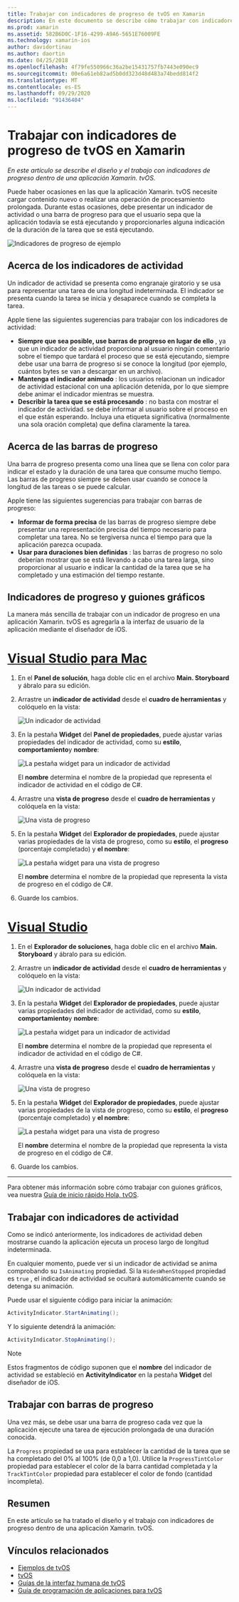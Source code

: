 ```yaml
---
title: Trabajar con indicadores de progreso de tvOS en Xamarin
description: En este documento se describe cómo trabajar con indicadores de progreso en una aplicación de tvOS compilada con Xamarin. Describe las barras de progreso y los indicadores de actividad.
ms.prod: xamarin
ms.assetid: 582B6D0C-1F16-4299-A9A6-5651E76009FE
ms.technology: xamarin-ios
author: davidortinau
ms.author: daortin
ms.date: 04/25/2018
ms.openlocfilehash: 4f79fe550966c36a2be15431757fb7443e090ec9
ms.sourcegitcommit: 00e6a61eb82ad5b0dd323d48d483a74bedd814f2
ms.translationtype: MT
ms.contentlocale: es-ES
ms.lasthandoff: 09/29/2020
ms.locfileid: "91436404"
---
```

# <a name="working-with-tvos-progress-indicators-in-xamarin"></a>Trabajar con indicadores de progreso de tvOS en Xamarin

_En este artículo se describe el diseño y el trabajo con indicadores de progreso dentro de una aplicación Xamarin. tvOS._

Puede haber ocasiones en las que la aplicación Xamarin. tvOS necesite cargar contenido nuevo o realizar una operación de procesamiento prolongada. Durante estas ocasiones, debe presentar un indicador de actividad o una barra de progreso para que el usuario sepa que la aplicación todavía se está ejecutando y proporcionarles alguna indicación de la duración de la tarea que se está ejecutando.

![Indicadores de progreso de ejemplo](progress-indicators-images/intro01.png "Indicadores de progreso de ejemplo")

## <a name="about-activity-indicators"></a>Acerca de los indicadores de actividad

Un indicador de actividad se presenta como engranaje giratorio y se usa para representar una tarea de una longitud indeterminada. El indicador se presenta cuando la tarea se inicia y desaparece cuando se completa la tarea.

Apple tiene las siguientes sugerencias para trabajar con los indicadores de actividad:

- **Siempre que sea posible, use barras de progreso en lugar de ello** , ya que un indicador de actividad proporciona al usuario ningún comentario sobre el tiempo que tardará el proceso que se está ejecutando, siempre debe usar una barra de progreso si se conoce la longitud (por ejemplo, cuántos bytes se van a descargar en un archivo).
- **Mantenga el indicador animado** : los usuarios relacionan un indicador de actividad estacional con una aplicación detenida, por lo que siempre debe animar el indicador mientras se muestra.
- **Describir la tarea que se está procesando** : no basta con mostrar el indicador de actividad. se debe informar al usuario sobre el proceso en el que están esperando. Incluya una etiqueta significativa (normalmente una sola oración completa) que defina claramente la tarea.

## <a name="about-progress-bars"></a>Acerca de las barras de progreso

Una barra de progreso presenta como una línea que se llena con color para indicar el estado y la duración de una tarea que consume mucho tiempo. Las barras de progreso siempre se deben usar cuando se conoce la longitud de las tareas o se puede calcular.

Apple tiene las siguientes sugerencias para trabajar con barras de progreso:

- **Informar de forma precisa** de las barras de progreso siempre debe presentar una representación precisa del tiempo necesario para completar una tarea. No se tergiversa nunca el tiempo para que la aplicación parezca ocupada.
- **Usar para duraciones bien definidas** : las barras de progreso no solo deberían mostrar que se está llevando a cabo una tarea larga, sino proporcionar al usuario e indicar la cantidad de la tarea que se ha completado y una estimación del tiempo restante.

## <a name="progress-indicators-and-storyboards"></a>Indicadores de progreso y guiones gráficos

La manera más sencilla de trabajar con un indicador de progreso en una aplicación Xamarin. tvOS es agregarla a la interfaz de usuario de la aplicación mediante el diseñador de iOS.

# <a name="visual-studio-for-mac"></a>[Visual Studio para Mac](#tab/macos)

1. En el **Panel de solución**, haga doble clic en el archivo **Main. Storyboard** y ábralo para su edición.

2. Arrastre un **indicador de actividad** desde el **cuadro de herramientas** y colóquelo en la vista: 

    ![Un indicador de actividad](progress-indicators-images/activity01.png "Un indicador de actividad")

3. En la pestaña **Widget** del **Panel de propiedades**, puede ajustar varias propiedades del indicador de actividad, como su **estilo**, **comportamiento**y **nombre**: 

    ![La pestaña widget para un indicador de actividad](progress-indicators-images/activity02.png "La pestaña widget para un indicador de actividad")
    
    El **nombre** determina el nombre de la propiedad que representa el indicador de actividad en el código de C#.

4. Arrastre una **vista de progreso** desde el **cuadro de herramientas** y colóquela en la vista: 

    ![Una vista de progreso](progress-indicators-images/activity03.png "Una vista de progreso")

5. En la pestaña **Widget** del **Explorador de propiedades**, puede ajustar varias propiedades de la vista de progreso, como su **estilo**, el **progreso** (porcentaje completado) y **el nombre**: 

    ![La pestaña widget para una vista de progreso](progress-indicators-images/activity04.png "La pestaña widget para una vista de progreso")
    
    El **nombre** determina el nombre de la propiedad que representa la vista de progreso en el código de C#.

6. Guarde los cambios.

# <a name="visual-studio"></a>[Visual Studio](#tab/windows)

1. En el **Explorador de soluciones**, haga doble clic en el archivo **Main. Storyboard** y ábralo para su edición.

2. Arrastre un **indicador de actividad** desde el **cuadro de herramientas** y colóquelo en la vista: 

    ![Un indicador de actividad](progress-indicators-images/activity01-vs.png
    "Un indicador de actividad")

3. En la pestaña **Widget** del **Explorador de propiedades**, puede ajustar varias propiedades del indicador de actividad, como su **estilo**, **comportamiento**y **nombre**: 

    ![La pestaña widget para un indicador de actividad](progress-indicators-images/activity02-vs.png "La pestaña widget para un indicador de actividad")

    El **nombre** determina el nombre de la propiedad que representa el indicador de actividad en el código de C#.

4. Arrastre una **vista de progreso** desde el **cuadro de herramientas** y colóquela en la vista: 

   ![Una vista de progreso](progress-indicators-images/activity03-vs.png "Una vista de progreso")

5. En la pestaña **Widget** del **Explorador de propiedades**, puede ajustar varias propiedades de la vista de progreso, como su **estilo**, el **progreso** (porcentaje completado) y **el nombre**: 

    ![La pestaña widget para una vista de progreso](progress-indicators-images/activity04-vs.png "La pestaña widget para una vista de progreso")
    
    El **nombre** determina el nombre de la propiedad que representa la vista de progreso en el código de C#.

6. Guarde los cambios.

-----

Para obtener más información sobre cómo trabajar con guiones gráficos, vea nuestra [Guía de inicio rápido Hola, tvOS](~/ios/tvos/get-started/hello-tvos.md). 

## <a name="working-with-activity-indicators"></a>Trabajar con indicadores de actividad

Como se indicó anteriormente, los indicadores de actividad deben mostrarse cuando la aplicación ejecuta un proceso largo de longitud indeterminada.

En cualquier momento, puede ver si un indicador de actividad se anima comprobando su `IsAnimating` propiedad. Si la `HidesWhenStopped` propiedad es `true` , el indicador de actividad se ocultará automáticamente cuando se detenga su animación.

Puede usar el siguiente código para iniciar la animación: 

```csharp
ActivityIndicator.StartAnimating();
```

Y lo siguiente detendrá la animación:

```csharp
ActivityIndicator.StopAnimating();
```

> [!NOTE]
> Estos fragmentos de código suponen que el **nombre** del indicador de actividad se estableció en **ActivityIndicator** en la pestaña **Widget** del diseñador de iOS.

## <a name="working-with-progress-bars"></a>Trabajar con barras de progreso

Una vez más, se debe usar una barra de progreso cada vez que la aplicación ejecute una tarea de ejecución prolongada de una duración conocida. 

La `Progress` propiedad se usa para establecer la cantidad de la tarea que se ha completado del 0% al 100% (de 0,0 a 1,0). Utilice la `ProgressTintColor` propiedad para establecer el color de la barra cantidad completada y la `TrackTintColor` propiedad para establecer el color de fondo (cantidad incompleta).

## <a name="summary"></a>Resumen

En este artículo se ha tratado el diseño y el trabajo con indicadores de progreso dentro de una aplicación Xamarin. tvOS.

## <a name="related-links"></a>Vínculos relacionados

- [Ejemplos de tvOS](/samples/browse/?products=xamarin&term=Xamarin.iOS%2btvOS)
- [tvOS](https://developer.apple.com/tvos/)
- [Guías de la interfaz humana de tvOS](https://developer.apple.com/tvos/human-interface-guidelines/)
- [Guía de programación de aplicaciones para tvOS](https://developer.apple.com/library/prerelease/tvos/documentation/General/Conceptual/AppleTV_PG/)